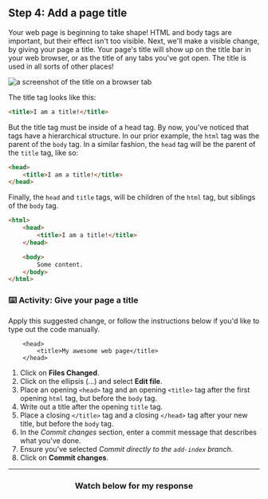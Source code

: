 ## Step 4: Add a page title

Your web page is beginning to take shape! HTML and body tags are important, but their effect isn't too visible. Next, we'll make a visible change, by giving your page a title. Your page's title will show up on the title bar in your web browser, or as the title of any tabs you've got open. The title is used in all sorts of other places!

![a screenshot of the title on a browser tab](https://user-images.githubusercontent.com/16547949/41006294-e990b476-68ee-11e8-8cfa-67c72c132095.png)

The title tag looks like this:

```html
<title>I am a title!</title>
```

But the title tag must be inside of a head tag. By now, you've noticed that tags have a hierarchical structure. In our prior example, the `html` tag was the parent of the `body` tag. In a similar fashion, the `head` tag will be the parent of the `title` tag, like so:

```html
<head>
    <title>I am a title!</title>
</head>
```

Finally, the `head` and `title` tags, will be children of the `html` tag, but siblings of the `body` tag.

```html
<html>
    <head>
        <title>I am a title!</title>
    </head>

    <body>
        Some content.
    </body>
</html>
```

### :keyboard: Activity: Give your page a title

Apply this suggested change, or follow the instructions below if you'd like to type out the code manually.

```suggestion
    <head>
        <title>My awesome web page</title>
    </head>

```

1. Click on **Files Changed**.
1. Click on the ellipsis (...) and select **Edit file**.
1. Place an opening `<head>` tag and an opening `<title>` tag after the first opening `html` tag, but before the `body` tag.
1. Write out a title after the opening `title` tag.
1. Place a closing `</title>` tag and a closing `</head>` tag after your new title, but before the `body` tag. 
1. In the _Commit changes_ section, enter a commit message that describes what you've done.
1. Ensure you've selected _Commit directly to the `add-index` branch_.
1. Click on **Commit changes**.

<hr>
<h3 align="center">Watch below for my response</h3>
